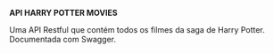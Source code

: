 **API HARRY POTTER MOVIES**

 Uma API Restful que contém todos os filmes da saga de Harry Potter. Documentada com Swagger.
